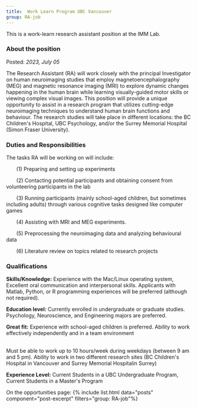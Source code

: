 ```yaml
---
title:  Work Learn Program UBC Vancouver 
group: RA-job
---
```


This is a work-learn research assistant position at the IMM Lab. 

### About the position 
Posted: *2023, July 05*

The Research Assistant (RA) will work closely with the principal Investigator on human neuroimaging studies that employ magnetoencephalography (MEG) and magnetic resonance imaging (MRI) to explore dynamic changes happening in the human brain while learning visually-guided motor skills or viewing complex visual images. This position will provide a unique opportunity to assist in a research program that utilizes cutting-edge neuroimaging techniques to understand human brain functions and behaviour. The research studies will take place in different locations: the BC Children's Hospital, UBC Psychology, and/or the Surrey Memorial Hospital (Simon Fraser University).



### Duties and Responsibilities

The tasks RA will be working on will include: 

&nbsp;&nbsp;&nbsp;&nbsp;&nbsp;&nbsp; (1) Preparing and setting up experiments 

&nbsp;&nbsp;&nbsp;&nbsp;&nbsp;&nbsp; (2) Contacting potential participants and obtaining consent from volunteering participants in the lab 

&nbsp;&nbsp;&nbsp;&nbsp;&nbsp;&nbsp; (3) Running participants (mainly school-aged children, but sometimes including adults) through various cognitive tasks designed like computer games 

&nbsp;&nbsp;&nbsp;&nbsp;&nbsp;&nbsp; (4) Assisting with MRI and MEG experiments. 

&nbsp;&nbsp;&nbsp;&nbsp;&nbsp;&nbsp; (5) Preprocessing the neuroimaging data and analyzing behavioural data 

&nbsp;&nbsp;&nbsp;&nbsp;&nbsp;&nbsp; (6) Literature review on topics related to research projects 


### Qualifications 

**Skills/Knowledge:** Experience with the Mac/Linux operating system, Excellent oral communication and interpersonal skills. Applicants with Matlab, Python, or R programming experiences will
be preferred (although not required). 

**Education level:** Currently enrolled in undergraduate or graduate studies. Psychology, Neuroscience, and Engineering majors are preferred. 

**Great fit:** Experience with school-aged children is preferred. Ability to work effectively independently and in a team environment

<br>
Must be able to work up to 10 hours/week during weekdays (between 9 am and 5 pm). Ability to work in two different research sites (BC Children's Hospital in Vancouver and Surrey Memorial Hospitalin Surrey) 

**Experience Level:** Current Students in a UBC Undergraduate Program, Current Students in a Master's Program


On the opportunities page:
{% include list.html data="posts" component="post-excerpt" filters="group: RA-job"%}




